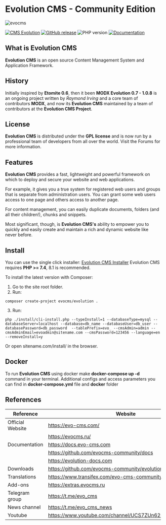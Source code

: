 # Evolution CMS - Community Edition

![evocms](https://user-images.githubusercontent.com/523389/167645693-694ca1c1-fb53-45d5-aa63-e3d8c5e1cc84.jpg)

[![CMS Evolution](https://img.shields.io/badge/CMS-Evolution-brightgreen.svg)](https://github.com/evocms-community/evolution) [![GitHub release](https://img.shields.io/github/release/evocms-community/evolution.svg)](https://github.com/evocms-community/evolution/releases) ![PHP version](https://img.shields.io/badge/PHP->=v7.4-green.svg?php=7.4) [![Documentation](https://img.shields.io/badge/Documentation-processed-orange.svg)](https://github.com/evocms-community/docs/)


## What is Evolution CMS
**Evolution CMS** is an open source Content Management System and Application Framework.

## History
Initially inspired by **Etomite 0.6**, then it been **MODX Evolution 0.7 - 1.0.8** is an ongoing project written by *Raymond Irving* and a core team of contributors **MODX**, and now its **Evolution CMS** maintained by a team of contributors at the **Evolution CMS Project**.

## License
**Evolution CMS** is distributed under the **GPL license** and is now run by a professional team of developers from all over the world. Visit the Forums for more information.

## Features
**Evolution CMS** provides a fast, lightweight and powerful framework on which to deploy and secure your website and web applications.

For example, it gives you a true system for registered web users and groups that is separate from administration users. You can grant some web users access to one page and others access to another page.

For content management, you can easily duplicate documents, folders (and all their children!), chunks and snippets.

Most significant, though, is **Evolution CMS's** ability to empower you to quickly and easily create and maintain a rich and dynamic website like never before.

## Install
You can use the single click installer: [Evolution CMS Installer](https://github.com/evocms-community/installer)
Evolution CMS requires **PHP >= 7.4**, 8.1 is recommended.

To install the latest version with Composer:
1. Go to the site root folder.
2. Run:
```
composer create-project evocms/evolution .
```
3. Run:
```
php ./install/cli-install.php --typeInstall=1 --databaseType=mysql --databaseServer=localhost --database=db_name --databaseUser=db_user --databasePassword=db_password  --tablePrefix=evo_ --cmsAdmin=admin --cmsAdminEmail=evoadmin@sitename.com --cmsPassword=123456 --language=en --removeInstall=y
```
Or open sitename.com/install/ in the browser.

## Docker
To run **Evolution CMS** using docker make **docker-compose up -d** command in your terminal. Additional configs and access parameters you can find in **docker-compose.yml** file and **docker** folder 

## References
| Reference  | Website |
| ------------- | ------------- |
| Official Website | https://evo-cms.com/ |
| | https://evocms.ru/ |
| Documentation | https://docs.evo-cms.com |
| | https://github.com/evocms-community/docs |
| | https://evolution-docs.com |
| Downloads | https://github.com/evocms-community/evolution/releases |
| Translations | https://www.transifex.com/evo-cms-community/evolution-3x/ |
| Add-ons | https://extras.evocms.ru |
| Telegram group | https://t.me/evo_cms |
| News channel | https://t.me/evo_cms_news |
| Youtube| https://www.youtube.com/channel/UCS7ZUn62Qln_OhHSVaFTTig |
